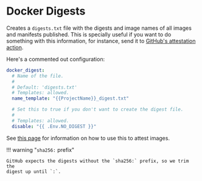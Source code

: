 # Docker Digests

<!-- md:version v2.12-unreleased -->

Creates a `digests.txt` file with the digests and image names of all images and
manifests published.
This is specially useful if you want to do something with this information, for
instance, send it to
[GitHub's attestation action](https://github.com/actions/attest-build-provenance).

Here's a commented out configuration:

```yaml title=".goreleaser.yaml"
docker_digest:
  # Name of the file.
  #
  # Default: 'digests.txt'
  # Templates: allowed.
  name_template: "{{ProjectName}}_digest.txt"

  # Set this to true if you don't want to create the digest file.
  #
  # Templates: allowed.
  disable: "{{ .Env.NO_DIGEST }}"
```

See [this page](./attestations.md) for information on how to use this to attest
images.

<!-- md:templates -->

!!! warning "`sha256:` prefix"

    GitHub expects the digests without the `sha256:` prefix, so we trim the
    digest up until `:`.
